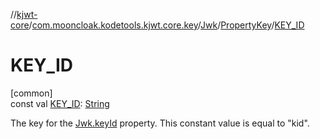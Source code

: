 //[kjwt-core](../../../../index.md)/[com.mooncloak.kodetools.kjwt.core.key](../../index.md)/[Jwk](../index.md)/[PropertyKey](index.md)/[KEY_ID](-k-e-y_-i-d.md)

# KEY_ID

[common]\
const val [KEY_ID](-k-e-y_-i-d.md): [String](https://kotlinlang.org/api/latest/jvm/stdlib/kotlin/-string/index.html)

The key for the [Jwk.keyId](../key-id.md) property. This constant value is equal to &quot;kid&quot;.
